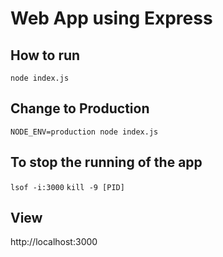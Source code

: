 # Web App using Express

## How to run
`node index.js`

## Change to Production
`NODE_ENV=production node index.js`

## To stop the running of the app
`lsof -i:3000`
`kill -9 [PID]`

## View
http://localhost:3000
